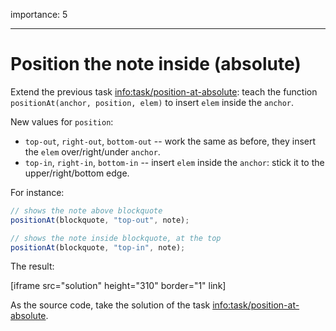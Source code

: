importance: 5

---

# Position the note inside (absolute)

Extend the previous task <info:task/position-at-absolute>: teach the function `positionAt(anchor, position, elem)` to insert `elem` inside the `anchor`.

New values for `position`:

- `top-out`, `right-out`, `bottom-out` -- work the same as before, they insert the `elem` over/right/under `anchor`.
- `top-in`, `right-in`, `bottom-in` -- insert `elem` inside the `anchor`: stick it to the upper/right/bottom edge.

For instance:

```js
// shows the note above blockquote
positionAt(blockquote, "top-out", note);

// shows the note inside blockquote, at the top
positionAt(blockquote, "top-in", note);
```

The result:

[iframe src="solution" height="310" border="1" link]

As the source code, take the solution of the task <info:task/position-at-absolute>.
